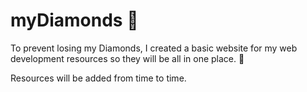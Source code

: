 # myDiamonds 💎

To prevent losing my Diamonds, I created a basic website for my web development resources so they will be all in one place. 💎 

Resources will be added from time to time.
